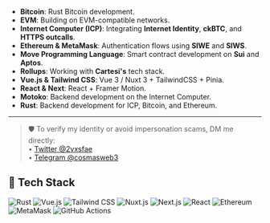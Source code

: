 - **Bitcoin**: Rust Bitcoin development.  
- **EVM**: Building on EVM-compatible networks.  
- **Internet Computer (ICP)**: Integrating **Internet Identity**, **ckBTC**, and **HTTPS outcalls**.  
- **Ethereum & MetaMask**: Authentication flows using **SIWE** and **SIWS**.  
- **Move Programming Language**: Smart contract development on **Sui** and **Aptos**.  
- **Rollups**: Working with **Cartesi's** tech stack.  
- **Vue.js & Tailwind CSS**: Vue 3 / Nuxt 3 + TailwindCSS + Pinia.  
- **React & Next**: React + Framer Motion.  
- **Motoko**: Backend development on the Internet Computer.  
- **Rust**: Backend development for ICP, Bitcoin, and Ethereum.  

---

> 🛡️ To verify my identity or avoid impersonation scams, DM me directly:  
> • [Twitter @2vxsfae](https://twitter.com/2vxsfae)  
> • [Telegram @cosmasweb3](https://t.me/cosmasweb3)

## 🚀 Tech Stack

![Rust](https://img.shields.io/badge/Rust-000000?style=for-the-badge&logo=rust&logoColor=white)
![Vue.js](https://img.shields.io/badge/Vue.js-35495E?style=for-the-badge&logo=vue.js&logoColor=4FC08D)
![Tailwind CSS](https://img.shields.io/badge/Tailwind_CSS-06B6D4?style=for-the-badge&logo=tailwindcss&logoColor=white)
![Nuxt.js](https://img.shields.io/badge/Nuxt_3-00DC82?style=for-the-badge&logo=nuxt.js&logoColor=white)
![Next.js](https://img.shields.io/badge/Next.js-000000?style=for-the-badge&logo=next.js&logoColor=white)
![React](https://img.shields.io/badge/React-20232A?style=for-the-badge&logo=react&logoColor=61DAFB)
![Ethereum](https://img.shields.io/badge/Ethereum-3C3C3D?style=for-the-badge&logo=ethereum&logoColor=white)
![MetaMask](https://img.shields.io/badge/MetaMask-F6851B?style=for-the-badge&logo=metamask&logoColor=white)
![GitHub Actions](https://img.shields.io/badge/GitHub_Actions-2088FF?style=for-the-badge&logo=githubactions&logoColor=white)


<!--p><img align="left" src="https://github-readme-stats.vercel.app/api/top-langs?username=cosmasken&show_icons=true&locale=en&layout=compact" alt="cosmasken" /></p-->


